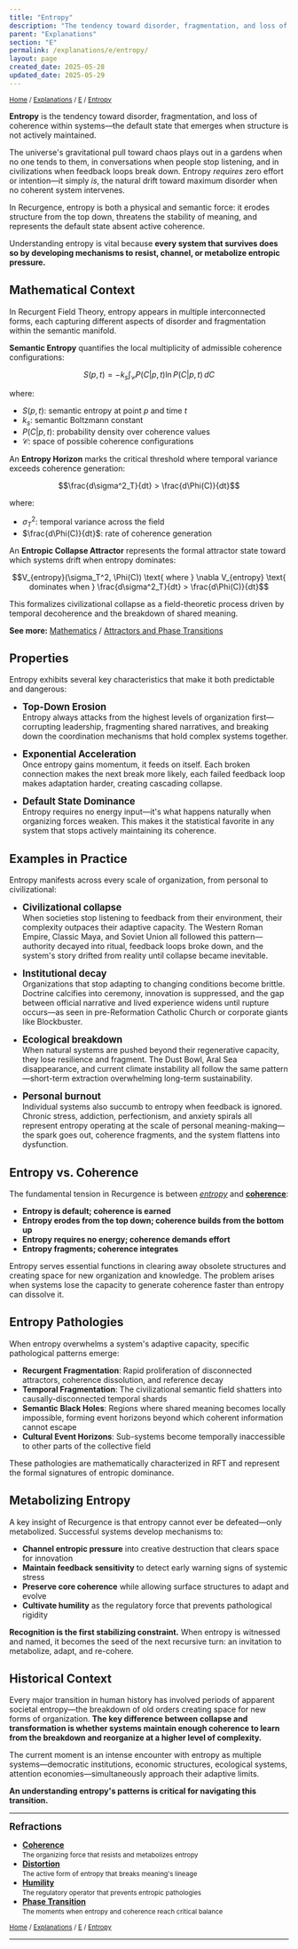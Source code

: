 ```yaml
---
title: "Entropy"
description: "The tendency toward disorder, fragmentation, and loss of coherence within systems"
parent: "Explanations"
section: "E"
permalink: /explanations/e/entropy/
layout: page
created_date: 2025-05-28
updated_date: 2025-05-29
---
```


<small>[Home](/) / [Explanations](/explanations/) / [E](/explanations/e/) / <u>Entropy</u></small>

**Entropy** is the tendency toward disorder, fragmentation, and loss of coherence within systems—the default state that emerges when structure is not actively maintained.

The universe's gravitational pull toward chaos plays out in a gardens when no one tends to them, in conversations when people stop listening, and in civilizations when feedback loops break down. Entropy *requires* zero effort or intention—it simply *is*, the natural drift toward maximum disorder when no coherent system intervenes.

In Recurgence, entropy is both a physical and semantic force: it erodes structure from the top down, threatens the stability of meaning, and represents the default state absent active coherence.

Understanding entropy is vital because **every system that survives does so by developing mechanisms to resist, channel, or metabolize entropic pressure.**

## Mathematical Context

In Recurgent Field Theory, entropy appears in multiple interconnected forms, each capturing different aspects of disorder and fragmentation within the semantic manifold.

**Semantic Entropy** quantifies the local multiplicity of admissible coherence configurations:

$$S(p,t) = -k_s \int_{\mathcal{C}} P(C|p,t) \ln P(C|p,t) \, dC$$

where:
- $S(p,t)$: semantic entropy at point $p$ and time $t$
- $k_s$: semantic Boltzmann constant
- $P(C|p,t)$: probability density over coherence values
- $\mathcal{C}$: space of possible coherence configurations

An **Entropy Horizon** marks the critical threshold where temporal variance exceeds coherence generation:

$$\frac{d\sigma^2_T}{dt} > \frac{d\Phi(C)}{dt}$$

where:
- $\sigma^2_T$: temporal variance across the field
- $\frac{d\Phi(C)}{dt}$: rate of coherence generation

An **Entropic Collapse Attractor** represents the formal attractor state toward which systems drift when entropy dominates:

$$V_{entropy}(\sigma_T^2, \Phi(C)) \text{ where } \nabla V_{entropy} \text{ dominates when } \frac{d\sigma^2_T}{dt} > \frac{d\Phi(C)}{dt}$$

This formalizes civilizational collapse as a field-theoretic process driven by temporal decoherence and the breakdown of shared meaning.

**See more:** [Mathematics](/math/) / [Attractors and Phase Transitions](/math/09-recurgent-field-equations/03-attractors-and-transitions/)

## Properties

Entropy exhibits several key characteristics that make it both predictable and dangerous:

- **<big>Top-Down Erosion</big>**  
Entropy always attacks from the highest levels of organization first—corrupting leadership, fragmenting shared narratives, and breaking down the coordination mechanisms that hold complex systems together.

- **<big>Exponential Acceleration</big>**  
Once entropy gains momentum, it feeds on itself. Each broken connection makes the next break more likely, each failed feedback loop makes adaptation harder, creating cascading collapse.

- **<big>Default State Dominance</big>**  
Entropy requires no energy input—it's what happens naturally when organizing forces weaken. This makes it the statistical favorite in any system that stops actively maintaining its coherence.

## Examples in Practice

Entropy manifests across every scale of organization, from personal to civilizational:

- **<big>Civilizational collapse</big>**  
When societies stop listening to feedback from their environment, their complexity outpaces their adaptive capacity. The Western Roman Empire, Classic Maya, and Soviet Union all followed this pattern—authority decayed into ritual, feedback loops broke down, and the system's story drifted from reality until collapse became inevitable.

- **<big>Institutional decay</big>**  
Organizations that stop adapting to changing conditions become brittle. Doctrine calcifies into ceremony, innovation is suppressed, and the gap between official narrative and lived experience widens until rupture occurs—as seen in pre-Reformation Catholic Church or corporate giants like Blockbuster.

- **<big>Ecological breakdown</big>**  
When natural systems are pushed beyond their regenerative capacity, they lose resilience and fragment. The Dust Bowl, Aral Sea disappearance, and current climate instability all follow the same pattern—short-term extraction overwhelming long-term sustainability.

- **<big>Personal burnout</big>**  
Individual systems also succumb to entropy when feedback is ignored. Chronic stress, addiction, perfectionism, and anxiety spirals all represent entropy operating at the scale of personal meaning-making—the spark goes out, coherence fragments, and the system flattens into dysfunction.

## Entropy vs. Coherence

The fundamental tension in Recurgence is between *<u>entropy</u>* and **<u>coherence</u>**:

- **Entropy is default; coherence is earned**
- **Entropy erodes from the top down; coherence builds from the bottom up**
- **Entropy requires no energy; coherence demands effort**
- **Entropy fragments; coherence integrates**

Entropy serves essential functions in clearing away obsolete structures and creating space for new organization and knowledge. The problem arises when systems lose the capacity to generate coherence faster than entropy can dissolve it.

## Entropy Pathologies

When entropy overwhelms a system's adaptive capacity, specific pathological patterns emerge:

- **Recurgent Fragmentation**: Rapid proliferation of disconnected attractors, coherence dissolution, and reference decay
- **Temporal Fragmentation**: The civilizational semantic field shatters into causally-disconnected temporal shards
- **Semantic Black Holes**: Regions where shared meaning becomes locally impossible, forming event horizons beyond which coherent information cannot escape
- **Cultural Event Horizons**: Sub-systems become temporally inaccessible to other parts of the collective field

These pathologies are mathematically characterized in RFT and represent the formal signatures of entropic dominance.

## Metabolizing Entropy

A key insight of Recurgence is that entropy cannot ever be defeated—only metabolized. Successful systems develop mechanisms to:

- **Channel entropic pressure** into creative destruction that clears space for innovation
- **Maintain feedback sensitivity** to detect early warning signs of systemic stress
- **Preserve core coherence** while allowing surface structures to adapt and evolve
- **Cultivate humility** as the regulatory force that prevents pathological rigidity

**Recognition is the first stabilizing constraint.** When entropy is witnessed and named, it becomes the seed of the next recursive turn: an invitation to metabolize, adapt, and re-cohere.

## Historical Context

Every major transition in human history has involved periods of apparent societal entropy—the breakdown of old orders creating space for new forms of organization. **The key difference between collapse and transformation is whether systems maintain enough coherence to learn from the breakdown and reorganize at a higher level of complexity.**

The current moment is an intense encounter with entropy as multiple systems—democratic institutions, economic structures, ecological systems, attention economies—simultaneously approach their adaptive limits.

**An understanding entropy's patterns is critical for navigating this transition.**

---

**<big>Refractions</big>**

- **[Coherence](/explanations/c/coherence/)**  
  <small>The organizing force that resists and metabolizes entropy</small>
- **[Distortion](/explanations/d/distortion/)**  
  <small>The active form of entropy that breaks meaning's lineage</small>
- **[Humility](/explanations/h/humility/)**  
  <small>The regulatory operator that prevents entropic pathologies</small>
- **[Phase Transition](/explanations/p/phase-transition/)**  
  <small>The moments when entropy and coherence reach critical balance</small>

<small>[Home](/) / [Explanations](/explanations/) / [E](/explanations/e/) / <u>Entropy</u></small>

---
